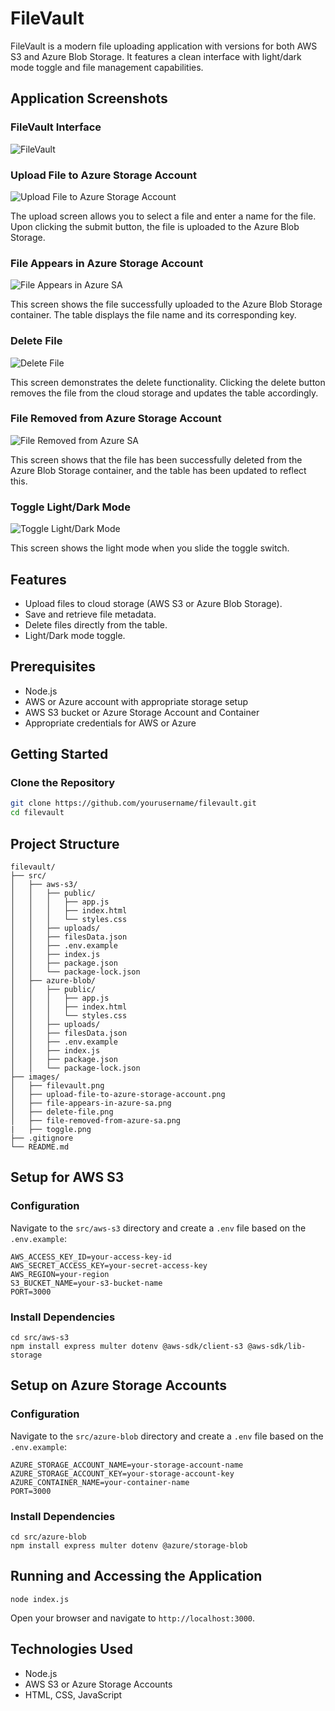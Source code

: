 # FileVault

FileVault is a modern file uploading application with versions for both AWS S3 and Azure Blob Storage. It features a clean interface with light/dark mode toggle and file management capabilities.

## Application Screenshots

### FileVault Interface

![FileVault](images/filevault.png)

### Upload File to Azure Storage Account

![Upload File to Azure Storage Account](images/upload-file-to-azure-storage-account.png)

The upload screen allows you to select a file and enter a name for the file. Upon clicking the submit button, the file is uploaded to the Azure Blob Storage.

### File Appears in Azure Storage Account

![File Appears in Azure SA](images/file-appears-in-azure-sa.png)

This screen shows the file successfully uploaded to the Azure Blob Storage container. The table displays the file name and its corresponding key.

### Delete File

![Delete File](images/delete-file.png)

This screen demonstrates the delete functionality. Clicking the delete button removes the file from the cloud storage and updates the table accordingly.

### File Removed from Azure Storage Account

![File Removed from Azure SA](images/file-removed-from-azure-sa.png)

This screen shows that the file has been successfully deleted from the Azure Blob Storage container, and the table has been updated to reflect this.

### Toggle Light/Dark Mode

![Toggle Light/Dark Mode](images/toggle.png)

This screen shows the light mode when you slide the toggle switch.

## Features

- Upload files to cloud storage (AWS S3 or Azure Blob Storage).
- Save and retrieve file metadata.
- Delete files directly from the table.
- Light/Dark mode toggle.

## Prerequisites

- Node.js
- AWS or Azure account with appropriate storage setup
- AWS S3 bucket or Azure Storage Account and Container
- Appropriate credentials for AWS or Azure

## Getting Started

### Clone the Repository

```bash
git clone https://github.com/yourusername/filevault.git
cd filevault
```

## Project Structure

```
filevault/
├── src/
│   ├── aws-s3/
│   │   ├── public/
│   │   │   ├── app.js
│   │   │   ├── index.html
│   │   │   └── styles.css
│   │   ├── uploads/
│   │   ├── filesData.json
│   │   ├── .env.example
│   │   ├── index.js
│   │   ├── package.json
│   │   └── package-lock.json
│   ├── azure-blob/
│   │   ├── public/
│   │   │   ├── app.js
│   │   │   ├── index.html
│   │   │   └── styles.css
│   │   ├── uploads/
│   │   ├── filesData.json
│   │   ├── .env.example
│   │   ├── index.js
│   │   ├── package.json
│   │   └── package-lock.json
├── images/
│   ├── filevault.png
│   ├── upload-file-to-azure-storage-account.png
│   ├── file-appears-in-azure-sa.png
│   ├── delete-file.png
│   ├── file-removed-from-azure-sa.png
|   ├── toggle.png
├── .gitignore
└── README.md
```

## Setup for AWS S3

### Configuration

Navigate to the `src/aws-s3` directory and create a `.env` file based on the `.env.example`:

```
AWS_ACCESS_KEY_ID=your-access-key-id
AWS_SECRET_ACCESS_KEY=your-secret-access-key
AWS_REGION=your-region
S3_BUCKET_NAME=your-s3-bucket-name
PORT=3000
```

### Install Dependencies

```
cd src/aws-s3
npm install express multer dotenv @aws-sdk/client-s3 @aws-sdk/lib-storage
```

## Setup on Azure Storage Accounts

### Configuration

Navigate to the `src/azure-blob` directory and create a `.env` file based on the `.env.example`:

```
AZURE_STORAGE_ACCOUNT_NAME=your-storage-account-name
AZURE_STORAGE_ACCOUNT_KEY=your-storage-account-key
AZURE_CONTAINER_NAME=your-container-name
PORT=3000
```

### Install Dependencies

```
cd src/azure-blob
npm install express multer dotenv @azure/storage-blob
```

## Running and Accessing the Application

```
node index.js
```

Open your browser and navigate to `http://localhost:3000`.

## Technologies Used

- Node.js
- AWS S3 or Azure Storage Accounts
- HTML, CSS, JavaScript

